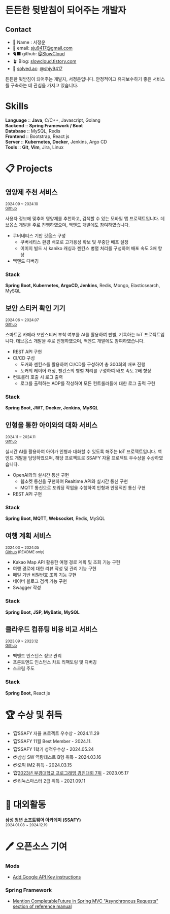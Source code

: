 # 든든한 뒷받침이 되어주는 개발자

## **Contact**

- 🙂 Name : 서정운
- 📨 email: sju9417@gmail.com
- 🐈‍⬛ github: [@SlowCloud](http://www.github.com/Slowcloud)
- 🪴 Blog: [slowcloud.tistory.com](http://slowcloud.tistory.com)
- 🔖 [solved.ac](http://solved.ac/): [@shjy9417](http://solved.ac/shjy9417)

든든한 뒷받침이 되어주는 개발자, 서정운입니다. 안정적이고 유지보수하기 좋은 서비스를 구축하는 데 관심을 가지고 있습니다.

# Skills

**Language** :: **Java**, C/C++, Javascript, Golang  
**Backend** :: **Spring Framework / Boot**  
**Database** :: MySQL, Redis  
**Frontend** :: Bootstrap, React js  
**Server** :: **Kubernetes, Docker**, Jenkins, Argo CD  
**Tools** :: **Git**, **Vim**, Jira, Linux

# 📋 Projects

## 영양제 추천 서비스

<sub>2024.09 ~ 2024.10  
[Github](https://github.com/SlowCloud/Pillsoo)

사용자 정보에 맞추어 영양제를 추천하고, 검색할 수 있는 모바일 앱 프로젝트입니다. 데브옵스 개발을 주로 진행하였으며, 백엔드 개발에도 참여하였습니다.

- 쿠버네티스 기반 깃옵스 구성
  - 쿠버네티스 환경 배포로 고가용성 확보 및 무중단 배포 설정
  - 이미지 빌드 시 kaniko 캐싱과 젠킨스 병렬 처리를 구성하여 배포 속도 3배 향상
- 백엔드 디버깅

### Stack

**Spring Boot, Kubernetes, ArgoCD, Jenkins**, Redis, Mongo, Elasticsearch, MySQL

## 보안 스티커 확인 기기

<sub>2024.06 ~ 2024.07  
[Github](https://github.com/SlowCloud/BOSS)

스마트폰 카메라 보안스티커 부착 여부를 AI를 활용하여 판별, 기록하는 IoT 프로젝트입니다. 데브옵스 개발을 주로 진행하였으며, 백엔드 개발에도 참여하였습니다.

- REST API 구현
- CI/CD 구성
  - 도커와 젠킨스를 활용하여 CI/CD를 구성하여 총 300회의 배포 진행
  - 도커의 레이어 캐싱, 젠킨스의 병렬 처리를 구성하여 배포 속도 2배 향상
- 컨트롤러 호출 시 로그 출력
  - 로그를 출력하는 AOP를 작성하여 모든 컨트롤러들에 대한 로그 출력 구현

### Stack

**Spring Boot, JWT, Docker, Jenkins, MySQL**

## 인형을 통한 아이와의 대화 서비스

<sub>2024.11 ~ 2024.11  
[Github](https://github.com/SlowCloud/Talkie)

실시간 AI를 활용하여 아이가 인형과 대화할 수 있도록 해주는 IoT 프로젝트입니다. 백엔드 개발을 담당하였으며, 해당 프로젝트로 SSAFY 자율 프로젝트 우수상을 수상하였습니다.

- OpenAI와의 실시간 통신 구현
  - 웹소켓 통신을 구현하여 Realtime API와 실시간 통신 구현
  - MQTT 통신으로 포워딩 작업을 수행하여 인형과 안정적인 통신 구현
- REST API 구현

### Stack

**Spring Boot, MQTT, Websocket**, Redis, MySQL

## 여행 계획 서비스

<sub>2024.03 ~ 2024.05  
[Github](https://github.com/SlowCloud/SSAFY_TripProject) (README only)

- Kakao Map API 활용한 여행 경로 계획 및 조회 기능 구현
- 여행 경로에 대한 리뷰 작성 및 관리 기능 구현
- 메일 기반 비밀번호 조회 기능 구현
- 네이버 블로그 검색 기능 구현
- Swagger 작성

### Stack

**Spring Boot, JSP, MyBatis, MySQL**

## 클라우드 컴퓨팅 비용 비교 서비스

<sub>2023.09 ~ 2023.12  
[Github](https://github.com/pukyong-capstone-2023/capstone)

- 백엔드 인스턴스 정보 관리
- 프론트엔드 인스턴스 차트 리팩토링 및 디버깅
- 스크림 주도

### Stack

**Spring Boot,** React js

# 🏆 수상 및 취득

- 🏆SSAFY 자율 프로젝트 우수상 - 2024.11.29
- 🏆SSAFY 11월 Best Member - 2024.11.
- 🏆SSAFY 1학기 성적우수상 - 2024.05.24
- 💳삼성 SW 역량테스트 B형 취득 - 2024.03.16
- 💳오픽 IM2 취득 - 2024.03.15
- 🏆[2023년 부경대학교 프로그래밍 경진대회 7위](https://itc.pknu.ac.kr/html/06/01.php?mode=read&idx=39&search_select=title&keyword=%ED%94%84%EB%A1%9C%EA%B7%B8%EB%9E%98%EB%B0%8D&pagenum=0) - 2023.05.17
- 💳리눅스마스터 2급 취득 - 2021.09.11

# 🎒 대외활동

**삼성 청년 소프트웨어 아카데미 (SSAFY)**  
<sub>2024.01.08 ~ 2024.12.19

# 🖊️ 오픈소스 기여

### Mods

- [Add Google API Key instructions](https://github.com/charmbracelet/mods/pull/481)

### Spring Framework

- [Mention CompletableFuture in Spring MVC "Asynchronous Requests" section of reference manual](https://github.com/spring-projects/spring-framework/issues/34991)
